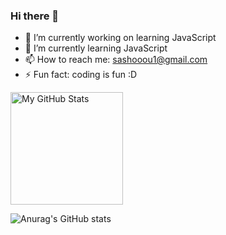 ### Hi there 👋

- 🔭 I’m currently working on learning JavaScript
- 🌱 I’m currently learning JavaScript
- 📫 How to reach me: sashooou1@gmail.com
- ⚡ Fun fact: coding is fun :D
<p>
  <!-- <summary>:zap: GitHub Stats</summary> -->
  <img height="180em" alt="My GitHub Stats" src="https://github-readme-stats.vercel.app/api?username=Sakinaa782&show_icons=true&bg_color=00000000&hide_border=true&text_color=3498db&&count_private=true&include_all_commits=true" />

 ![Anurag's GitHub stats](https://github-readme-stats.vercel.app/api?username=sakinaa782&show_icons=true&theme=radical)
</p>

